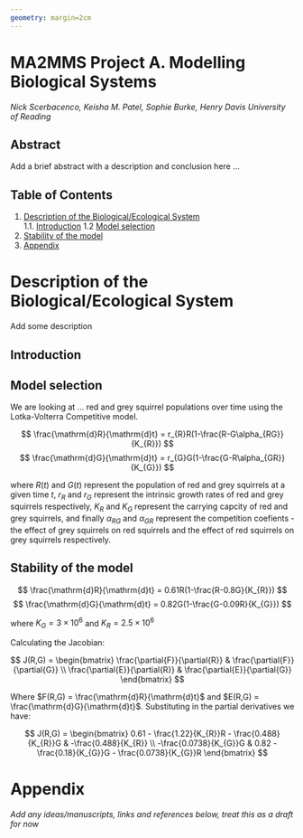 ```yaml
---
geometry: margin=2cm
---
```

[comment]: # (This is how you can make comments without affecting the output file or preview, the above section is the YAML btw, it is not rendered either but rather sets custom global markdown formatting for pdf/html output)

# MA2MMS Project A. Modelling Biological Systems 
*Nick Scerbacenco, Keisha M. Patel, Sophie Burke, Henry Davis*
*University of Reading*  


## Abstract
Add a brief abstract with a description and conclusion here ...


## Table of Contents

1. [Description of the Biological/Ecological System](#description-of-the-biologicalecological-system)  
   1.1. [Introduction](#introduction)
   1.2  [Model selection](#introduction)
2. [Stability of the model](#stability-of-the-model)
3. [Appendix](#appendix)  


# Description of the Biological/Ecological System

Add some description 

## Introduction

## Model selection
 
We are looking at ... red and grey squirrel populations over time using the Lotka-Volterra Competitive model. 

$$ \frac{\mathrm{d}R}{\mathrm{d}t} = r_{R}R(1-\frac{R-G\alpha_{RG}}{K_{R}}) $$
$$ \frac{\mathrm{d}G}{\mathrm{d}t} = r_{G}G(1-\frac{G-R\alpha_{GR}}{K_{G}}) $$

where $R(t)$ and $G(t)$ represent the population of red and grey squirrels at a given time $t$,
$r_{R}$ and $r_{G}$ represent the intrinsic growth rates of red and grey squirrels respectively,
$K_{R}$ and $K_{G}$ represent the carrying capcity of red and grey squirrels,
and finally $\alpha_{RG}$ and $\alpha_{GR}$ represent the competition coefients - the effect of grey squirrels on red squirrels and the effect of red squirrels on grey squirrels respectively.

## Stability of the model

$$ \frac{\mathrm{d}R}{\mathrm{d}t} = 0.61R(1-\frac{R-0.8G}{K_{R}}) $$
$$ \frac{\mathrm{d}G}{\mathrm{d}t} = 0.82G(1-\frac{G-0.09R}{K_{G}}) $$

where $K_{G} = 3×10^{6}$ and $K_{R} = 2.5×10^{6}$

Calculating the Jacobian:

$$ J(R,G) = \begin{bmatrix} \frac{\partial{F}}{\partial{R}} & \frac{\partial{F}}{\partial{G}} \\
\frac{\partial{E}}{\partial{R}} & \frac{\partial{E}}{\partial{G}}
\end{bmatrix} $$

Where $F(R,G) = \frac{\mathrm{d}R}{\mathrm{d}t}$ and $E(R,G) = \frac{\mathrm{d}G}{\mathrm{d}t}$.
Substituting in the partial derivatives we have:

$$ J(R,G) = \begin{bmatrix} 0.61 - \frac{1.22}{K_{R}}R - \frac{0.488}{K_{R}}G & -\frac{0.488}{K_{R}} \\
-\frac{0.0738}{K_{G}}G & 0.82 - \frac{0.18}{K_{G}}G - \frac{0.0738}{K_{G}}R
\end{bmatrix} $$



# Appendix

*Add any ideas/manuscripts, links and references below, treat this as a draft for now*
